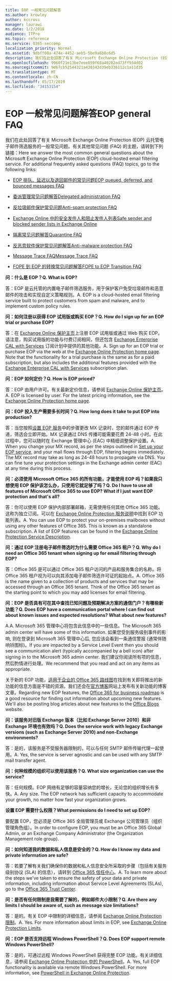 ```yaml
---
title: EOP 一般常见问题解答
ms.author: krowley
author: kccross
manager: laurawi
ms.date: 1/2/2018
audience: ITPro
ms.topic: reference
ms.service: O365-seccomp
localization_priority: Normal
ms.assetid: 9dbff00a-474e-4452-aeb5-5be9a6b8c6d5
description: 我们在此处回答了有关 Microsoft Exchange Online Protection (EOP) 云托管电子邮件筛选服务的一般常见问题。有关其他常见问题 (FAQ) 的主题，请转到下列链接：
ms.openlocfilehash: 9960f21e13be7eee059f68a40282ed73ff934d02
ms.sourcegitcommit: 9d67cb52544321a430343d39eb336112c1a11d35
ms.translationtype: MT
ms.contentlocale: zh-CN
ms.lasthandoff: 05/17/2019
ms.locfileid: "34153154"
---
```

# <a name="eop-general-faq"></a><span data-ttu-id="90128-104">EOP 一般常见问题解答</span><span class="sxs-lookup"><span data-stu-id="90128-104">EOP general FAQ</span></span>

<span data-ttu-id="90128-p102">我们在此处回答了有关 Microsoft Exchange Online Protection (EOP) 云托管电子邮件筛选服务的一般常见问题。有关其他常见问题 (FAQ) 的主题，请转到下列链接：</span><span class="sxs-lookup"><span data-stu-id="90128-p102">Here we answer the most common general questions about the Microsoft Exchange Online Protection (EOP) cloud-hosted email filtering service. For additional frequently asked questions (FAQ) topics, go to the following links:</span></span>
  
- [<span data-ttu-id="90128-107">EOP 排队、延迟以及退回邮件的常见问题</span><span class="sxs-lookup"><span data-stu-id="90128-107">EOP queued, deferred, and bounced messages FAQ</span></span>](eop-queued-deferred-and-bounced-messages-faq.md)
    
- [<span data-ttu-id="90128-108">委派管理常见问题解答</span><span class="sxs-lookup"><span data-stu-id="90128-108">Delegated administration FAQ</span></span>](delegated-administration-faq.md)
    
- [<span data-ttu-id="90128-109">反垃圾邮件保护常见问题</span><span class="sxs-lookup"><span data-stu-id="90128-109">Anti-spam protection FAQ</span></span>](../anti-spam-protection-faq.md)
    
- [<span data-ttu-id="90128-110">Exchange Online 中的安全发件人和阻止发件人列表</span><span class="sxs-lookup"><span data-stu-id="90128-110">Safe sender and blocked sender lists in Exchange Online</span></span>](../safe-sender-and-blocked-sender-lists-faq.md)
    
- [<span data-ttu-id="90128-111">隔离常见问题解答</span><span class="sxs-lookup"><span data-stu-id="90128-111">Quarantine FAQ</span></span>](../quarantine-faq.md)
    
- [<span data-ttu-id="90128-112">反恶意软件保护常见问题解答</span><span class="sxs-lookup"><span data-stu-id="90128-112">Anti-malware protection FAQ </span></span>](../anti-malware-protection-faq-eop.md)
    
- [<span data-ttu-id="90128-113">Message Trace FAQ</span><span class="sxs-lookup"><span data-stu-id="90128-113">Message Trace FAQ</span></span>](http://technet.microsoft.com/library/aa49e3f9-a5b1-4410-aac2-ddbbf3f5bfb2.aspx)
    
- [<span data-ttu-id="90128-114">FOPE 到 EOP 的转换常见问题解答</span><span class="sxs-lookup"><span data-stu-id="90128-114">FOPE to EOP Transition FAQ</span></span>](http://technet.microsoft.com/library/e0e76b89-b0d3-4c0a-bfc8-137b579e983b.aspx)
    
 <span data-ttu-id="90128-115">**问：什么是 EOP？**</span><span class="sxs-lookup"><span data-stu-id="90128-115">**Q. What is EOP?**</span></span>
  
<span data-ttu-id="90128-p103">答：EOP 是云托管的内置电子邮件筛选服务，用于保护客户免受垃圾邮件和恶意邮件的攻击和实现自定义策略规则。</span><span class="sxs-lookup"><span data-stu-id="90128-p103">A. EOP is a cloud-hosted email filtering service built to protect customers from spam and malware, and to implement custom policy rules.</span></span>
  
 <span data-ttu-id="90128-118">**问：如何注册以获得 EOP 试用版或购买 EOP？**</span><span class="sxs-lookup"><span data-stu-id="90128-118">**Q. How do I sign up for an EOP trial or purchase EOP?**</span></span>
  
<span data-ttu-id="90128-p104">答：在 [Exchange Online 保护主页](https://go.microsoft.com/fwlink/p/?LinkId=279912)上注册 EOP 试用版或通过 Web 购买 EOP。请注意，购买试用版的功能与付费订阅相同，但还包含 [Exchange Enterprise CAL with Services](https://go.microsoft.com/fwlink/p/?LinkId=320619) 订阅计划中提供的其他功能。</span><span class="sxs-lookup"><span data-stu-id="90128-p104">A. Sign up for an EOP trial or purchase EOP via the web at the [Exchange Online Protection home page](https://go.microsoft.com/fwlink/p/?LinkId=279912). Note that the functionality for a trial purchase is the same as for a paid subscription, but also includes the additional features provided with the [Exchange Enterprise CAL with Services](https://go.microsoft.com/fwlink/p/?LinkId=320619) subscription plan.</span></span> 
  
 <span data-ttu-id="90128-122">**问：EOP 如何定价？**</span><span class="sxs-lookup"><span data-stu-id="90128-122">**Q. How is EOP priced?**</span></span>
  
<span data-ttu-id="90128-p105">答：EOP 由用户许可。有关最新定价信息，请参阅 [Exchange Online 保护主页](https://go.microsoft.com/fwlink/p/?LinkId=279912)。</span><span class="sxs-lookup"><span data-stu-id="90128-p105">A. EOP is licensed by user. For the latest pricing information, see the [Exchange Online Protection home page](https://go.microsoft.com/fwlink/p/?LinkId=279912).</span></span>
  
 <span data-ttu-id="90128-126">**问：EOP 投入生产需要多长时间？**</span><span class="sxs-lookup"><span data-stu-id="90128-126">**Q. How long does it take to put EOP into production?**</span></span>
  
<span data-ttu-id="90128-p106">答：当您按照[设置 EOP 服务](set-up-your-eop-service.md)中的步骤更改 MX 记录时，您的邮件通过 EOP 传递，筛选会立即开始。MX 记录通过 DNS 传播可能需要花费 24-48 小时。在此过程中，您可以随时在 Exchange 管理中心 (EAC) 中精细调整保护设置。</span><span class="sxs-lookup"><span data-stu-id="90128-p106">A. When you change your MX record, as per the steps outlined in [Set up your EOP service](set-up-your-eop-service.md), and your mail flows through EOP, filtering begins immediately. The MX record may take as long as 24-48 hours to propagate via DNS. You can fine tune your protection settings in the Exchange admin center (EAC) at any time during this process.</span></span>
  
 <span data-ttu-id="90128-131">**问：必须使用 Microsoft Office 365 的所有功能，才能使用 EOP 吗？如果我只想使用 EOP 保护该怎么办，只使用它就足够了吗？**</span><span class="sxs-lookup"><span data-stu-id="90128-131">**Q. Do I have to use all features of Microsoft Office 365 to use EOP? What if I just want EOP protection and that's all?**</span></span>
  
<span data-ttu-id="90128-p107">答：你可以使用 EOP 保护内部部署邮箱，无需使用任何其他 Office 365 功能。这称为独立订阅。可以在 [Exchange Online Protection 服务说明](https://go.microsoft.com/fwlink/p/?LinkId=320619)中找到 EOP 功能列表。</span><span class="sxs-lookup"><span data-stu-id="90128-p107">A. You can use EOP to protect your on-premises mailboxes without using any other features of Office 365. This is known as a standalone subscription. A list of EOP features can be found in the [Exchange Online Protection Service Description](https://go.microsoft.com/fwlink/p/?LinkId=320619).</span></span>
  
 <span data-ttu-id="90128-136">**问：通过 EOP 注册电子邮件筛选时为什么需要 Office 365 租户？**</span><span class="sxs-lookup"><span data-stu-id="90128-136">**Q. Why do I need an Office 365 tenant when signing up for email filtering through EOP?**</span></span>
  
<span data-ttu-id="90128-p108">答：Office 365 是可以通过 Office 365 租户访问的产品和服务集合的名称。将 Office 365 租户视为可以向其添加电子邮件筛选许可证的起始点。</span><span class="sxs-lookup"><span data-stu-id="90128-p108">A. Office 365 is the name given to a collection of products and services that may be accessed through an Office 365 tenant. Think of the Office 365 tenant as the starting point to which you may add licenses for email filtering.</span></span>
  
 <span data-ttu-id="90128-140">**问：EOP 是否具有可在其中查找已知问题及预期解决方案的通信门户？有哪些新功能？**</span><span class="sxs-lookup"><span data-stu-id="90128-140">**Q. Does EOP have a communication portal where I can find out about known issues and expected resolutions? What about new features?**</span></span>
  
<span data-ttu-id="90128-141">A.</span><span class="sxs-lookup"><span data-stu-id="90128-141">A.</span></span> <span data-ttu-id="90128-142">Microsoft 365 管理中心将包含此信息中的一些信息。</span><span class="sxs-lookup"><span data-stu-id="90128-142">The Microsoft 365 admin center will have some of this information.</span></span> <span data-ttu-id="90128-143">如果您受到服务级别事件的影响, 则在登录到 Microsoft 365 管理中心后, 您应该会看到一条通信警报 (通常伴随响铃图标)。</span><span class="sxs-lookup"><span data-stu-id="90128-143">If you are impacted by a Service Level Event then you should see a communication alert (typically accompanied by a bell icon) after signing in to the Microsoft 365 admin center.</span></span> <span data-ttu-id="90128-144">我们建议你阅读所有项的信息，然后酌情进行处理。</span><span class="sxs-lookup"><span data-stu-id="90128-144">We recommend that you read and act on any items as appropriate.</span></span>
  
<span data-ttu-id="90128-p110">关于新的 EOP 功能，[适用于企业的 Office 365 路线图](https://office.microsoft.com/en-us/products/office-365-roadmap-FX104343353.aspx)在找到有关即将推出的新功能的信息方面是不错的资源。我们还会在[官方博客](https://go.microsoft.com/fwlink/p/?LinkId=392724)网站上发布有关新功能的博客文章。</span><span class="sxs-lookup"><span data-stu-id="90128-p110">Regarding new EOP features, the [Office 365 for business roadmap](https://office.microsoft.com/en-us/products/office-365-roadmap-FX104343353.aspx) is a good resource for finding out information about upcoming new features. We'll also be posting blog articles about new features to the [Office Blogs](https://go.microsoft.com/fwlink/p/?LinkId=392724) website.</span></span> 
  
 <span data-ttu-id="90128-147">**问：该服务对旧版 Exchange 版本（比如 Exchange Server 2010）和非 Exchange 环境也有效吗？**</span><span class="sxs-lookup"><span data-stu-id="90128-147">**Q. Does the service work with legacy Exchange versions (such as Exchange Server 2010) and non-Exchange environments?**</span></span>
  
<span data-ttu-id="90128-p111">答：是的，该服务是不受服务器限制的，可以与任何 SMTP 邮件传输代理一起使用。</span><span class="sxs-lookup"><span data-stu-id="90128-p111">A. Yes, the service is server agnostic and can be used with any SMTP mail transfer agent.</span></span>
  
 <span data-ttu-id="90128-150">**问：何种规模的组织可以使用该服务？**</span><span class="sxs-lookup"><span data-stu-id="90128-150">**Q. What size organization can use the service?**</span></span>
  
<span data-ttu-id="90128-p112">答：任何规模。EOP 网络有足够的容量容纳您的增长，无论您的组织增长有多快。</span><span class="sxs-lookup"><span data-stu-id="90128-p112">A. Any size. The EOP network has sufficient capacity to accommodate your growth, no matter how fast your organization grows.</span></span>
  
 <span data-ttu-id="90128-154">**设置 EOP 需要什么权限？**</span><span class="sxs-lookup"><span data-stu-id="90128-154">**What permissions do I need to set up EOP?**</span></span>
  
<span data-ttu-id="90128-155">要配置 EOP，您必须是 Office 365 全局管理员或 Exchange 公司管理员（组织管理角色组）。</span><span class="sxs-lookup"><span data-stu-id="90128-155">In order to configure EOP, you must be an Office 365 Global Admin, or an Exchange Company Administrator (the Organization Management role group).</span></span>
  
 <span data-ttu-id="90128-156">**问：如何知道我的数据和私人信息是安全的？**</span><span class="sxs-lookup"><span data-stu-id="90128-156">**Q. How do I know my data and private information are safe?**</span></span>
  
<span data-ttu-id="90128-p113">答：若要了解有关我们确保你的数据和私人信息安全所采取的步骤（包括有关服务级别协议 (SLA) 的信息），请转到 [Office 365 信任中心](https://go.microsoft.com/fwlink/p/?LinkId=285405)。</span><span class="sxs-lookup"><span data-stu-id="90128-p113">A. To learn more about the steps we've taken to ensure the safety of your data and private information, including information about Service Level Agreements (SLAs), go to the [Office 365 Trust Center](https://go.microsoft.com/fwlink/p/?LinkId=285405).</span></span>
  
 <span data-ttu-id="90128-159">**问：是否有任何限制是我需要了解的，例如邮件大小限制？**</span><span class="sxs-lookup"><span data-stu-id="90128-159">**Q. Are there any limits I should be aware of, such as message size limitations?**</span></span>
  
<span data-ttu-id="90128-p114">答：是的。有关 EOP 中限制的详细信息，请参阅 [Exchange Online Protection 限制](https://go.microsoft.com/fwlink/p/?LinkId=402617)。</span><span class="sxs-lookup"><span data-stu-id="90128-p114">A. Yes. For more information about limits in EOP, see [Exchange Online Protection Limits](https://go.microsoft.com/fwlink/p/?LinkId=402617).</span></span> 
  
 <span data-ttu-id="90128-163">**问：EOP 是否支持远程 Windows PowerShell？**</span><span class="sxs-lookup"><span data-stu-id="90128-163">**Q. Does EOP support remote Windows PowerShell?**</span></span>
  
<span data-ttu-id="90128-p115">答：是的，可通过远程 Windows PowerShell 获得完整 EOP 功能。有关详细信息，请参阅 [Exchange Online Protection 中的 PowerShell](http://technet.microsoft.com/library/f7918a88-774a-405e-945b-bc2f5ee9f748.aspx)。</span><span class="sxs-lookup"><span data-stu-id="90128-p115">A. Yes, full EOP functionality is available via remote Windows PowerShell. For more information, see [PowerShell in Exchange Online Protection](http://technet.microsoft.com/library/f7918a88-774a-405e-945b-bc2f5ee9f748.aspx).</span></span>
  

